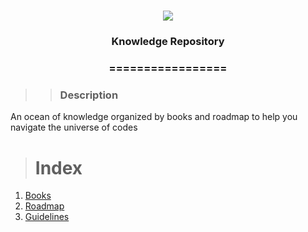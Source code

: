 <h1 align="center">
<img src="https://img.shields.io/static/v1?label=KNOWLEDGE%20PREPOSITORY%20BY&message=MAYCON%20BATESTIN&color=7159c1&style=flat-square&logo=ghost"/>



<h3> <p align="center"> Knowledge Repository  </p> </h3>
<h3> <p align="center"> ================= </p> </h3>


>> <h3> Description </h3>

<p> An ocean of knowledge organized by books and roadmap to help you navigate the universe of codes </p>

> <h1> Index  </h1>

<p>
<ol>
 <li> <a href="https://github.com/batestin1/Knowledge-Repository-/tree/main/books"> Books </a> </li>
 <li> <a href="https://github.com/batestin1/Knowledge-Repository-/tree/main/roadmap"> Roadmap </a> </li>
 <li> <a href="https://github.com/batestin1/Knowledge-Repository-/tree/main/guidelines"> Guidelines </a> </li>
 </ol>
</p>

